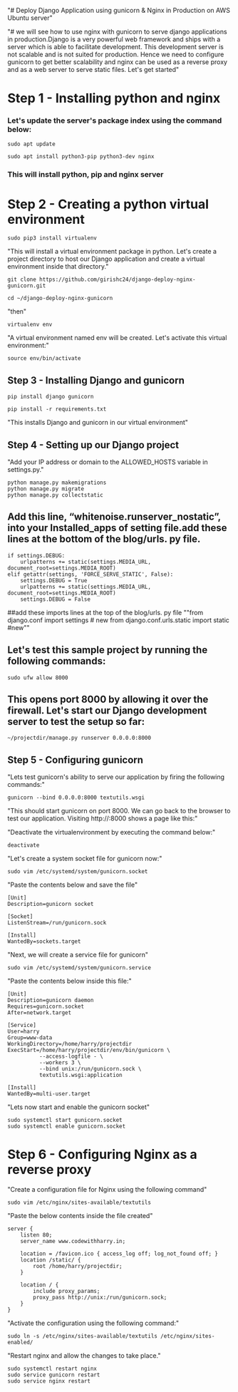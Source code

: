 "# Deploy Django Application using gunicorn & Nginx in Production on AWS Ubuntu server" 

"# we will see how to use nginx with gunicorn to serve django applications in production.Django is a very powerful web framework and ships with a server which is able to facilitate development. This development server is not scalable and is not suited for production. Hence we need to configure gunicorn to get better scalability and nginx can be used as a reverse proxy and as a web server to serve static files. Let's get started" 
<picture>
  <source media="(prefers-color-scheme: dark)" srcset="images/5.webp">
</picture>


# Step 1 - Installing python and nginx
### Let's update the server's package index using the command below:

```
sudo apt update
```

```
sudo apt install python3-pip python3-dev nginx
```
### This will install python, pip and nginx server

# Step 2 - Creating a python virtual environment 

```
sudo pip3 install virtualenv
```
"This will install a virtual environment package in python. Let's create a project directory to host our Django application and create a virtual environment inside that directory."
```
git clone https://github.com/girishc24/django-deploy-nginx-gunicorn.git

cd ~/django-deploy-nginx-gunicorn

```
"then"
```
virtualenv env
```
"A virtual environment named env will be created. Let's activate this virtual environment:"
```
source env/bin/activate
```
## Step 3 - Installing Django and gunicorn
```
pip install django gunicorn

pip install -r requirements.txt
```
"This installs Django and gunicorn in our virtual environment"
## Step 4 - Setting up our Django project
"Add your IP address or domain to the ALLOWED_HOSTS variable in settings.py."
```
python manage.py makemigrations
python manage.py migrate
python manage.py collectstatic
```
## Add this line, “whitenoise.runserver_nostatic”, into your Installed_apps of setting file.add these lines at the bottom of the blog/urls. py file.
```
if settings.DEBUG:
    urlpatterns += static(settings.MEDIA_URL, document_root=settings.MEDIA_ROOT)
elif getattr(settings, 'FORCE_SERVE_STATIC', False):
    settings.DEBUG = True
    urlpatterns += static(settings.MEDIA_URL, document_root=settings.MEDIA_ROOT)
    settings.DEBUG = False
```
##add these imports lines at the top of the blog/urls. py file
""from django.conf import settings # new
from  django.conf.urls.static import static #new""

## Let's test this sample project by running the following commands:
```
sudo ufw allow 8000
```
## This opens port 8000 by allowing it over the firewall. Let's start our Django development server to test the setup so far:
```
~/projectdir/manage.py runserver 0.0.0.0:8000

```
## Step 5 - Configuring gunicorn
"Lets test gunicorn's ability to serve our application by firing the following commands:"
```
gunicorn --bind 0.0.0.0:8000 textutils.wsgi
```
"This should start gunicorn on port 8000. We can go back to the browser to test our application. Visiting http://<ip-address>:8000 shows a page like this:"

"Deactivate the virtualenvironment by executing the command below:"
```
deactivate
```
"Let's create a system socket file for gunicorn now:"
```
sudo vim /etc/systemd/system/gunicorn.socket
```
"Paste the contents below and save the file"
```
[Unit]
Description=gunicorn socket

[Socket]
ListenStream=/run/gunicorn.sock

[Install]
WantedBy=sockets.target
```
"Next, we will create a service file for gunicorn"
```
sudo vim /etc/systemd/system/gunicorn.service
```
"Paste the contents below inside this file:"
```
[Unit]
Description=gunicorn daemon
Requires=gunicorn.socket
After=network.target

[Service]
User=harry
Group=www-data
WorkingDirectory=/home/harry/projectdir
ExecStart=/home/harry/projectdir/env/bin/gunicorn \
          --access-logfile - \
          --workers 3 \
          --bind unix:/run/gunicorn.sock \
          textutils.wsgi:application

[Install]
WantedBy=multi-user.target
```
"Lets now start and enable the gunicorn socket"
```
sudo systemctl start gunicorn.socket
sudo systemctl enable gunicorn.socket
```
# Step 6 - Configuring Nginx as a reverse proxy
"Create a configuration file for Nginx using the following command"
```
sudo vim /etc/nginx/sites-available/textutils
```
"Paste the below contents inside the file created"
```
server {
    listen 80;
    server_name www.codewithharry.in;

    location = /favicon.ico { access_log off; log_not_found off; }
    location /static/ {
        root /home/harry/projectdir;
    }

    location / {
        include proxy_params;
        proxy_pass http://unix:/run/gunicorn.sock;
    }
}
```
"Activate the configuration using the following command:"
```
sudo ln -s /etc/nginx/sites-available/textutils /etc/nginx/sites-enabled/
```
"Restart nginx and allow the changes to take place."
```
sudo systemctl restart nginx
sudo service gunicorn restart
sudo service nginx restart
```